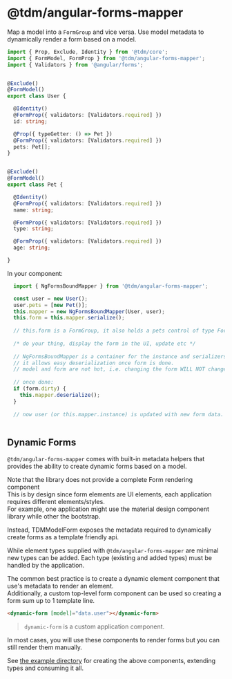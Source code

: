 # @tdm/angular-forms-mapper

Map a model into a `FormGroup` and vice versa.
Use model metadata to dynamically render a form based on a model.
 
```ts
import { Prop, Exclude, Identity } from '@tdm/core';
import { FormModel, FormProp } from '@tdm/angular-forms-mapper';
import { Validators } from '@angular/forms';


@Exclude()
@FormModel()
export class User {

  @Identity()
  @FormProp({ validators: [Validators.required] })
  id: string;

  @Prop({ typeGetter: () => Pet })  
  @FormProp({ validators: [Validators.required] })
  pets: Pet[];
}


@Exclude()
@FormModel()
export class Pet {

  @Identity()
  @FormProp({ validators: [Validators.required] })
  name: string;

  @FormProp({ validators: [Validators.required] })
  type: string;

  @FormProp({ validators: [Validators.required] })
  age: string;

}
```

In your component:

```ts
  import { NgFormsBoundMapper } from '@tdm/angular-forms-mapper';

  const user = new User();
  user.pets = [new Pet()];
  this.mapper = new NgFormsBoundMapper(User, user);
  this.form = this.mapper.serialize();
  
  // this.form is a FormGroup, it also holds a pets control of type FormArray
  
  /* do your thing, display the form in the UI, update etc */
  
  // NgFormsBoundMapper is a container for the instance and serializers
  // it allows easy deserialization once form is done.
  // model and form are not hot, i.e. changing the form WILL NOT change the model.
  
  // once done:
  if (form.dirty) {
    this.mapper.deserialize();
  }
 
  // now user (or this.mapper.instance) is updated with new form data.
  
```

## Dynamic Forms
`@tdm/angular-forms-mapper` comes with built-in metadata helpers that provides the ability to create dynamic forms based on a model.

Note that the library does not provide a complete Form rendering component  
This is by design since form elements are UI elements, each application requires different elements/styles.  
For example, one application might use the material design component library while other the bootstrap.

Instead, TDMModelForm exposes the metadata required to dynamically create forms as a template friendly api.  

While element types supplied with `@tdm/angular-forms-mapper` are minimal new types can be added.
Each type (existing and added types) must be handled by the application.
 
The common best practice is to create a dynamic element component that use's metadata to render an element.  
Additionally, a custom top-level form component can be used so creating a form sum up to 1 template line.  

```html
<dynamic-form [model]="data.user"></dynamic-form>
```

> `dynamic-form` is a custom application component.

In most cases, you will use these components to render forms but you can still render them manually.

See [the example directory](https://github.com/shlomiassaf/tdm/tree/master/src/%40tdm/angular-forms-mapper/example/README.md) for creating the above components, extending types and consuming it all.
